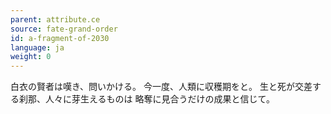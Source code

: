 ```yaml
---
parent: attribute.ce
source: fate-grand-order
id: a-fragment-of-2030
language: ja
weight: 0
---
```


白衣の賢者は嘆き、問いかける。
今一度、人類に収穫期をと。
生と死が交差する刹那、人々に芽生えるものは
略奪に見合うだけの成果と信じて。
